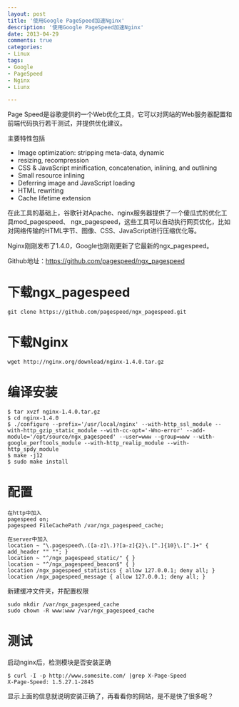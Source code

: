 ```yaml
---
layout: post
title: '使用Google PageSpeed加速Nginx'
description: '使用Google PageSpeed加速Nginx'
date: 2013-04-29
comments: true
categories:
- Linux
tags:
- Google
- PageSpeed
- Nginx
- Liunx

---
```


Page Speed是谷歌提供的一个Web优化工具，它可以对网站的Web服务器配置和前端代码执行若干测试，并提供优化建议。

主要特性包括

* Image optimization: stripping meta-data, dynamic 
* resizing, recompression
* CSS & JavaScript minification, concatenation, inlining, and outlining
* Small resource inlining
* Deferring image and JavaScript loading
* HTML rewriting
* Cache lifetime extension 

在此工具的基础上，谷歌针对Apache、nginx服务器提供了一个傻瓜式的优化工具mod_pagespeed、 ngx_pagespeed，这些工具可以自动执行网页优化，比如对网络传输的HTML字节、图像、CSS、JavaScript进行压缩优化等。

Nginx刚刚发布了1.4.0，Google也刚刚更新了它最新的ngx_pagespeed。

Github地址：https://github.com/pagespeed/ngx_pagespeed

# 下载ngx_pagespeed
```
git clone https://github.com/pagespeed/ngx_pagespeed.git
```

# 下载Nginx
```
wget http://nginx.org/download/nginx-1.4.0.tar.gz
```

# 编译安装
```
$ tar xvzf nginx-1.4.0.tar.gz 
$ cd nginx-1.4.0
$ ./configure --prefix='/usr/local/nginx' --with-http_ssl_module --with-http_gzip_static_module --with-cc-opt='-Wno-error' --add-module='/opt/source/ngx_pagespeed' --user=www --group=www --with-google_perftools_module --with-http_realip_module --with-http_spdy_module
$ make -j12
$ sudo make install
```

# 配置
```
在http中加入
pagespeed on;
pagespeed FileCachePath /var/ngx_pagespeed_cache;

在server中加入
location ~ "\.pagespeed\.([a-z]\.)?[a-z]{2}\.[^.]{10}\.[^.]+" { add_header "" ""; }
location ~ "^/ngx_pagespeed_static/" { }
location ~ "^/ngx_pagespeed_beacon$" { }
location /ngx_pagespeed_statistics { allow 127.0.0.1; deny all; }
location /ngx_pagespeed_message { allow 127.0.0.1; deny all; }
```

新建缓冲文件夹，并配置权限

```
sudo mkdir /var/ngx_pagespeed_cache
sudo chown -R www:www /var/ngx_pagespeed_cache
```

# 测试
启动nginx后，检测模块是否安装正确

```
$ curl -I -p http://www.somesite.com/ |grep X-Page-Speed 
X-Page-Speed: 1.5.27.1-2845
```
显示上面的信息就说明安装正确了，再看看你的网站，是不是快了很多呢？

